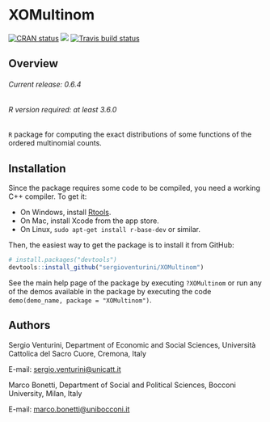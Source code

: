 # XOMultinom

<!-- badges: start -->

[![CRAN
status](https://www.r-pkg.org/badges/version/XOMultinom)](https://cran.r-project.org/package=XOMultinom)
[![](http://cranlogs.r-pkg.org/badges/grand-total/XOMultinom?color=blue)](https://cran.r-project.org/package=XOMultinom)
[![Travis build status](https://travis-ci.org/sergioventurini/XOMultinom.svg?branch=master)](https://travis-ci.org/sergioventurini/XOMultinom)

<!-- badges: end -->

## Overview

###### Current release: 0.6.4
###### R version required: at least 3.6.0
`R` package for computing the exact distributions of some functions of the
ordered multinomial counts.

## Installation

Since the package requires some code to be compiled, you need a working C++
compiler. To get it:

- On Windows, install [Rtools](https://cran.r-project.org/bin/windows/Rtools/).
- On Mac, install Xcode from the app store.
- On Linux, `sudo apt-get install r-base-dev` or similar.

Then, the easiest way to get the package is to install it from GitHub:

``` r
# install.packages("devtools")
devtools::install_github("sergioventurini/XOMultinom")
```

See the main help page of the package by executing `?XOMultinom` or run any of
the demos available in the package by executing the code
`demo(demo_name, package = "XOMultinom")`.

## Authors
Sergio Venturini, Department of Economic and Social Sciences, Università Cattolica del Sacro Cuore, Cremona, Italy

E-mail: sergio.venturini@unicatt.it

Marco Bonetti, Department of Social and Political Sciences, Bocconi University, Milan, Italy

E-mail: marco.bonetti@unibocconi.it
